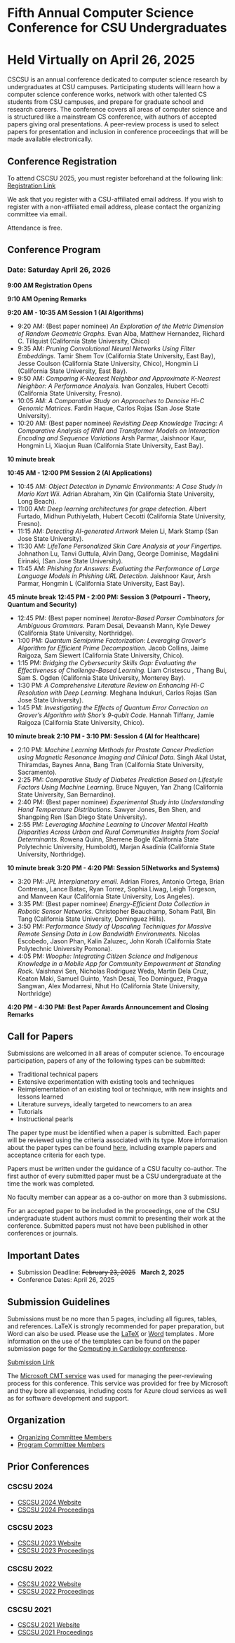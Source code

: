 # Fifth Annual Computer Science Conference for CSU Undergraduates

# Held Virtually on April 26, 2025

CSCSU is an annual conference dedicated to computer science research by undergraduates at CSU campuses. Participating students will learn how a computer science conference works, network with other talented CS students from CSU campuses, and prepare for graduate school and research careers. The conference covers all areas of computer science and is structured like a mainstream CS conference, with authors of accepted papers giving oral presentations. A peer-review process is used to select papers for presentation and inclusion in conference proceedings that will be made available electronically.

## Conference Registration ##
To attend CSCSU 2025, you must register beforehand at the following link: [Registration Link](https://csun.zoom.us/meeting/register/nh3CUSbrRxqZzZTFwhtSNw)

We ask that you register with a CSU-affiliated email address.  If you wish to register with a non-affiliated email address, please contact the organizing committee via email.

Attendance is free.

## Conference Program ##
### Date: Saturday April 26, 2026

**9:00 AM Registration Opens** 

**9:10 AM Opening Remarks**

**9:20 AM - 10:35 AM Session 1 (AI Algorithms)**

* 9:20 AM: (Best paper nominee) *An Exploration of the Metric Dimension of Random Geometric Graphs.* Evan Alba, Matthew Hernandez, Richard C. Tillquist (California State University, Chico)
* 9:35 AM: *Pruning Convolutional Neural Networks Using Filter Embeddings.* Tamir Shem Tov (California State University, East Bay), Jesse Coulson (California State University, Chico), Hongmin Li (California State University, East Bay).
* 9:50 AM: *Comparing K-Nearest Neighbor and Approximate K-Nearest Neighbor: A Performance Analysis.* Ivan Gonzales, Hubert Cecotti (California State University, Fresno).
* 10:05 AM: *A Comparative Study on Approaches to Denoise Hi-C Genomic Matrices.* Fardin Haque, Carlos Rojas (San Jose State University).
* 10:20 AM: (Best paper nominee) *Revisiting Deep Knowledge Tracing: A Comparative Analysis of RNN and Transformer Models on Interaction Encoding and Sequence Variations* Arsh Parmar, Jaishnoor Kaur, Hongmin Li, Xiaojun Ruan (California State University, East Bay).

**10 minute break**

**10:45 AM - 12:00 PM Session 2 (AI Applications)**

* 10:45 AM: *Object Detection in Dynamic Environments: A Case Study in Mario Kart Wii.* Adrian
Abraham, Xin Qin (California State University, Long Beach).
* 11:00 AM: *Deep learning architectures for grape detection.* Albert Furtado, Midhun Puthiyelath,
Hubert Cecotti (California State University, Fresno).
* 11:15 AM: *Detecting AI-generated Artwork* Meien Li, Mark Stamp (San Jose State University).
* 11:30 AM: *LifeTone Personalized Skin Care Analysis at your Fingertips.* Johnathon Lu, Tanvi
Guttula, Alvin Dang, George Dominise, Magdalini Eirinaki, (San Jose State University).
* 11:45 AM: *Phishing for Answers: Evaluating the Performance of Large Language Models in
Phishing URL Detection.* Jaishnoor Kaur, Arsh Parmar, Hongmin L (California State
University, East Bay).

**45 minute break**
**12:45 PM - 2:00 PM: Session 3 (Potpourri - Theory, Quantum and Security)**

* 12:45 PM: (Best paper nominee) *Iterator-Based Parser Combinators for Ambiguous Grammars.* Param Desai, Devaansh Mann, Kyle Dewey (California State University, Northridge).
* 1:00 PM: *Quantum Semiprime Factorization: Leveraging Grover's Algorithm for Efficient Prime Decomposition.* Jacob Collins, Jaime Raigoza, Sam Siewert (California State University,
Chico).
* 1:15 PM: *Bridging the Cybersecurity Skills Gap: Evaluating the Effectiveness of Challenge-Based Learning.* Liam Cristescu , Thang Bui, Sam S. Ogden (California State University, Monterey Bay).
* 1:30 PM: *A Comprehensive Literature Review on Enhancing Hi-C Resolution with Deep Learning.*
Meghana Indukuri, Carlos Rojas (San Jose State University).
* 1:45 PM: *Investigating the Effects of Quantum Error Correction on Grover’s Algorithm with Shor’s 9-qubit Code.* Hannah Tiffany, Jamie Raigoza (California State University, Chico).

**10 minute break**
**2:10 PM - 3:10 PM: Session 4 (AI for Healthcare)**

* 2:10 PM: *Machine Learning Methods for Prostate Cancer Prediction using Magnetic Resonance Imaging and Clinical Data.* Singh Akal Ustat, Thiramdas, Baynes Anna, Bang Tran (California State University, Sacramento).
* 2:25 PM: *Comparative Study of Diabetes Prediction Based on Lifestyle Factors Using Machine Learning.* Bruce Nguyen, Yan Zhang (California State University, San Bernardino).
* 2:40 PM: (Best paper nominee) *Experimental Study into Understanding Hand Temperature Distributions.* Sawyer Jones, Ben Shen, and Shangping Ren (San Diego State University).
* 2:55 PM: *Leveraging Machine Learning to Uncover Mental Health Disparities Across Urban and Rural Communities Insights from Social Determinants.* Rowena Quinn, Sherrene Bogle (California State Polytechnic University, Humboldt), Marjan Asadinia (California State University, Northridge).

**10 minute break**
**3:20 PM - 4:20 PM: Session 5(Networks and Systems)**

* 3:20 PM: *JPL Interplanetary email.* Adrian Flores, Antonio Ortega, Brian Contreras, Lance Batac, Ryan Torrez, Sophia Liwag, Leigh Torgeson, and Manveen Kaur (California State University, Los Angeles).
* 3:35 PM: (Best paper nominee) *Energy-Efficient Data Collection in Robotic Sensor Networks.* Christopher Beauchamp, Soham Patil, Bin Tang (California State University, Dominguez Hills).
* 3:50 PM: *Performance Study of Upscaling Techniques for Massive Remote Sensing Data in Low Bandwidth Environments.* Nicolas Escobedo, Jason Phan, Kalin Zaluzec, John Korah (California State Polytechnic University Pomona).
* 4:05 PM: *Woophe: Integrating Citizen Science and Indigenous Knowledge in a Mobile App for Community Empowerment at Standing Rock.* Vaishnavi Sen, Nicholas Rodriguez Weda, Martin Dela Cruz, Keaton Maki, Samuel Guinto, Yash Desai, Teo Dominguez, Pragya Sangwan, Alex Modarresi, Nhut Ho (California State University, Northridge)

**4:20 PM - 4:30 PM: Best Paper Awards Announcement and Closing Remarks**

## Call for Papers ##
Submissions are welcomed in all areas of computer science. To encourage participation, papers of any of the following types can be submitted:

* Traditional technical papers
* Extensive experimentation with existing tools and techniques
* Reimplementation of an existing tool or technique, with new insights and lessons learned
* Literature surveys, ideally targeted to newcomers to an area
* Tutorials
* Instructional pearls

The paper type must be identified when a paper is submitted. Each paper will be reviewed using the criteria associated with its type. More information about the paper types can be found [here](https://cscsu-conference.github.io/Paper%20types%202022.pdf), including example papers and acceptance criteria for each type.

Papers must be written under the guidance of a CSU faculty co-author. The first author of every submitted paper must be a CSU undergraduate at the time the work was completed.

No faculty member can appear as a co-author on more than 3 submissions.

For an accepted paper to be included in the proceedings, one of the CSU undergraduate student authors must commit to presenting their work at the conference. Submitted papers must not have been published in other conferences or journals.

## Important Dates ##

* Submission Deadline: ~~February 23, 2025~~ &nbsp; **March 2, 2025**
* Conference Dates: April 26, 2025

## Submission Guidelines
Submissions must be no more than 5 pages, including all figures, tables, and references. LaTeX is strongly recommended for paper preparation, but Word can also be used. Please use the [LaTeX](https://cscsu-conference.github.io/LatexTemplate.zip) or [Word](https://cscsu-conference.github.io/WordTemplate.docx) templates . More information on the use of the templates can be found on the paper submission page for the [Computing in Cardiology conference](http://www.cinc.org/instructions-for-preparing-and-submitting-full-papers/).

[Submission Link](https://cmt3.research.microsoft.com/CSCSU2025/Submission/Index)

The [Microsoft CMT service](https://cmt3.research.microsoft.com/) was used for managing the peer-reviewing process for this conference. This service was provided for free by Microsoft and they bore all expenses, including costs for Azure cloud services as well as for software development and support.

## Organization
* [Organizing Committee Members](./committees25.html)
* [Program Committee Members](./program_committee25.html)

## Prior Conferences
### CSCSU 2024
* [CSCSU 2024 Website](./index24.html)
* [CSCSU 2024 Proceedings](https://scholarworks.calstate.edu/collections/8c97kz69k)

### CSCSU 2023
* [CSCSU 2023 Website](./index23.html)
* [CSCSU 2023 Proceedings](https://scholarworks.calstate.edu/collections/w0892j378)

### CSCSU 2022
* [CSCSU 2022 Website](./index22.html)
* [CSCSU 2022 Proceedings](https://scholarworks.calstate.edu/collections/4q77fx96x?locale=en)

### CSCSU 2021
* [CSCSU 2021 Website](./index21.html)
* [CSCSU 2021 Proceedings](https://scholarworks.calstate.edu/collections/zp38wj490?locale=en)
